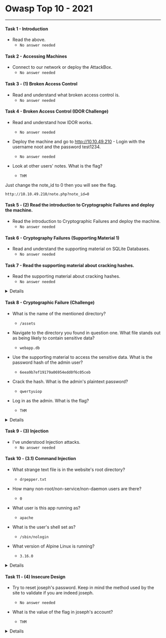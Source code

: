 # Owasp Top 10 - 2021

------------------------

#### Task 1 - Introduction

- Read the above.
	- `No answer needed`

#### Task 2 - Accessing Machines 

- Connect to our network or deploy the AttackBox.
	- `No answer needed`

#### Task 3 - (1) Broken Access Control

- Read and understand what broken access control is.
	- `No answer needed`

#### Task 4 - Broken Access Control (IDOR Challenge)

- Read and understand how IDOR works.
	- `No answer needed`

- Deploy the machine and go to http://10.10.49.210 - Login with the username noot and the password test1234.
	- `No answer needed`

- Look at other users' notes. What is the flag?
	- `THM`

Just change the note_id to 0 then you will see the flag.
```
http://10.10.49.210/note.php?note_id=0
```

#### Task 5 - (2) Read the introduction to Cryptographic Failures and deploy the machine.

- Read the introduction to Cryptographic Failures and deploy the machine.
	- `No answer needed`

#### Task 6 - Cryptography Failures (Supporting Material 1)

- Read and understand the supporting material on SQLite Databases.
	- `No answer needed`

#### Task 7 - Read the supporting material about cracking hashes.

- Read the supporting material about cracking hashes.
	- `No answer needed`
<details>
#### Steps: 

Go to crackstation.net then paste the md5 hash below

```
5f4dcc3b5aa765d61d8327deb882cf99
```
</details>

#### Task 8 - Cryptographic Failure (Challenge)

- What is the name of the mentioned directory?
	- `/assets`

- Navigate to the directory you found in question one. What file stands out as being likely to contain sensitive data?
	- `webapp.db`

- Use the supporting material to access the sensitive data. What is the password hash of the admin user?
	- `6eea9b7ef19179a06954edd0f6c05ceb`

- Crack the hash. What is the admin's plaintext password?
	- `qwertyuiop`

- Log in as the admin. What is the flag?
	- `THM`
<details>
#### Steps:
Look around the source code of the site. view-source:http://10.10.11.49:81/

![image](https://github.com/kyou00/tryhackme-writeups/assets/92074685/cc160a39-6cf7-47e7-a273-9953416c9a65)

You will find a login page. Go to that page.
Then look around the source code again for that page. view-source:http://10.10.11.49:81/login.php

![image](https://github.com/kyou00/tryhackme-writeups/assets/92074685/7918115f-88b9-4d8a-b4d7-69e2df2bca4a)

View the assets page for that site. Since the comments from login.php was telling us.

![image](https://github.com/kyou00/tryhackme-writeups/assets/92074685/1fae7843-d6ce-439b-b63c-6e624ad57713)

Download the webapp.db then use sqlite3 to that file

```
sqlite3 webapp.db
.tables
PRAGMA table_info(users);
SELECT * FROM users;
```

.table to show the columns in that table
PRAGMA table_info(users); to show the information about the column
SELECT * FROM users; to display the data from the columns

admin:6eea9b7ef19179a06954edd0f6c05ceb

Go to crackstation to crackt this md5 hash

Then login the credentials to login.php as admin you will see the THM

</details>


#### Task 9 - (3) Injection 

- I've understood Injection attacks.
	- `No answer needed`

#### Task 10 - (3.1) Command Injection

- What strange text file is in the website's root directory?
	- `drpepper.txt`

- How many non-root/non-service/non-daemon users are there?
	- `0`

- What user is this app running as?
	- `apache`

- What is the user's shell set as?
	- `/sbin/nologin`

- What version of Alpine Linux is running?
	- `3.16.0`

<details>
Steps:
Just do $(ls) command to show the file in the current directory.
	
![image](https://github.com/kyou00/tryhackme-writeups/assets/92074685/add045a9-5770-4fc5-aa80-cd8573ad96f6)

Just do $(cat /etc/passwd) to reveal the non-root/non-service/non-daemon, for the user that runs the application, and for the user shell set.

![image](https://github.com/kyou00/tryhackme-writeups/assets/92074685/961dea05-2f02-4f1b-a1d8-874d1d22302e)

Just do $(cat /etc/apline-release) to show the alpine version.

![image](https://github.com/kyou00/tryhackme-writeups/assets/92074685/0da68367-e461-4ad6-8a29-d60eee76935d)

</details>

#### Task 11 - (4) Insecure Design

- Try to reset joseph's password. Keep in mind the method used by the site to validate if you are indeed joseph.
	- `No answer needed`

- What is the value of the flag in joseph's account?
	- `THM`

<details>
Steps:

Navigate to the i forgot password section.
Use burpsuite intruder to change brute force certain possible answers

![image](https://github.com/kyou00/tryhackme-writeups/assets/92074685/dc955aa5-854b-4aeb-a1c9-c0e77a4290b6)

![image](https://github.com/kyou00/tryhackme-writeups/assets/92074685/c4ff74fa-9915-44d4-8512-8a8fed376132)

![image](https://github.com/kyou00/tryhackme-writeups/assets/92074685/db2062f7-e266-4294-8ce7-6a2ce4d56b0f)


![image](https://github.com/kyou00/tryhackme-writeups/assets/92074685/f87e7212-ce6e-45c8-be3a-620d37e0729f)

Then just login to the user joseph using the new password to get the THM
</details>
